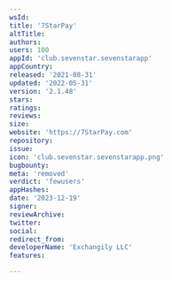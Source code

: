 ```yaml
---
wsId: 
title: '7StarPay'
altTitle: 
authors: 
users: 100
appId: 'club.sevenstar.sevenstarapp'
appCountry: 
released: '2021-08-31'
updated: '2022-05-31'
version: '2.1.48'
stars: 
ratings: 
reviews: 
size: 
website: 'https://7StarPay.com'
repository: 
issue: 
icon: 'club.sevenstar.sevenstarapp.png'
bugbounty: 
meta: 'removed'
verdict: 'fewusers'
appHashes: 
date: '2023-12-19'
signer: 
reviewArchive: 
twitter: 
social: 
redirect_from: 
developerName: 'Exchangily LLC'
features: 

---
```


